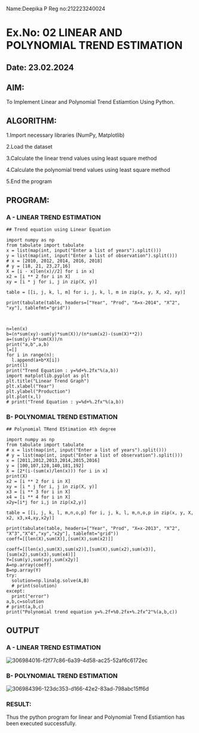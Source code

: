 Name:Deepika P
Reg no:212223240024
# Ex.No: 02 LINEAR AND POLYNOMIAL TREND ESTIMATION
## Date: 23.02.2024
## AIM:
To Implement Linear and Polynomial Trend Estiamtion Using Python.

## ALGORITHM:
1.Import necessary libraries (NumPy, Matplotlib)

2.Load the dataset

3.Calculate the linear trend values using least square method

4.Calculate the polynomial trend values using least square method

5.End the program
## PROGRAM:
### A - LINEAR TREND ESTIMATION
```
## Trend equation using Linear Equation

import numpy as np
from tabulate import tabulate
x = list(map(int, input("Enter a list of years").split()))
y = list(map(int, input("Enter a list of observation").split()))
# x = [2010, 2012, 2014, 2016, 2018]
# y = [18, 21, 23,27,16]
X = [i - x[len(x)//2] for i in x] 
x2 = [i ** 2 for i in X]
xy = [i * j for i, j in zip(X, y)]

table = [[i, j, k, l, m] for i, j, k, l, m in zip(x, y, X, x2, xy)]

print(tabulate(table, headers=["Year", "Prod", "X=x-2014", "X^2", "xy"], tablefmt="grid"))



n=len(x)
b=(n*sum(xy)-sum(y)*sum(X))/(n*sum(x2)-(sum(X)**2))
a=(sum(y)-b*sum(X))/n
print("a,b",a,b)
l=[]
for i in range(n):
  l.append(a+b*X[i])
print(l)
print("Trend Equation : y=%d+%.2fx"%(a,b))
import matplotlib.pyplot as plt
plt.title("Linear Trend Graph")
plt.xlabel("Year")
plt.ylabel("Production")
plt.plot(x,l)
# print("Trend Equation : y=%d+%.2fx"%(a,b))
```

### B- POLYNOMIAL TREND ESTIMATION
```
## Polynomial TRend EStimation 4th degree

import numpy as np
from tabulate import tabulate
# x = list(map(int, input("Enter a list of years").split()))
# y = list(map(int, input("Enter a list of observation").split()))
x = [2011,2012,2013,2014,2015,2016]
y = [100,107,128,140,181,192]
X = [2*(i-(sum(x)/len(x))) for i in x]
print(X)
x2 = [i ** 2 for i in X]
xy = [i * j for i, j in zip(X, y)]
x3 = [i ** 3 for i in X]
x4 = [i ** 4 for i in X]
x2y=[i*j for i,j in zip(x2,y)]

table = [[i, j, k, l, m,n,o,p] for i, j, k, l, m,n,o,p in zip(x, y, X, x2, x3,x4,xy,x2y)]

print(tabulate(table, headers=["Year", "Prod", "X=x-2013", "X^2", "X^3","X^4","xy","x2y"], tablefmt="grid"))
coeff=[[len(X),sum(X)],[sum(X),sum(x2)]]

coeff=[[len(x),sum(X),sum(x2)],[sum(X),sum(x2),sum(x3)],[sum(x2),sum(x3),sum(x4)]]
Y=[sum(y),sum(xy),sum(x2y)]
A=np.array(coeff)
B=np.array(Y)
try:
  solution=np.linalg.solve(A,B)
  # print(solution)
except:
  print("error")
a,b,c=solution
# print(a,b,c)
print("Polynomial trend equation y=%.2f+%0.2fx+%.2fx^2"%(a,b,c))
```

## OUTPUT
### A - LINEAR TREND ESTIMATION
![306984016-f2f77c86-6a39-4d58-ac25-52af6c6172ec](https://github.com/21003698/TSA_EXP2/assets/93427522/4f2cf72b-7928-4b5d-8b9d-90bd13d47b52)

### B- POLYNOMIAL TREND ESTIMATION
![306984396-123dc353-d166-42e2-83ad-798abc15ff6d](https://github.com/21003698/TSA_EXP2/assets/93427522/a004067a-7cc9-4ff7-b80b-81c6b7c6956b)

### RESULT:
Thus the python program for linear and Polynomial Trend Estiamtion has been executed successfully.

